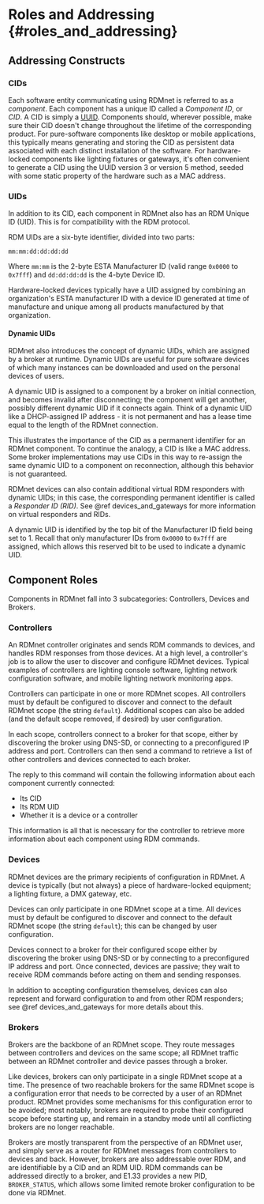 # Roles and Addressing                                                      {#roles_and_addressing}

## Addressing Constructs

### CIDs

Each software entity communicating using RDMnet is referred to as a _component_. Each component has
a unique ID called a _Component ID_, or _CID_. A CID is simply a
[UUID](https://en.wikipedia.org/wiki/Universally_unique_identifier). Components should, wherever
possible, make sure their CID doesn't change throughout the lifetime of the corresponding product.
For pure-software components like desktop or mobile applications, this typically means generating
and storing the CID as persistent data associated with each distinct installation of the software.
For hardware-locked components like lighting fixtures or gateways, it's often convenient to
generate a CID using the UUID version 3 or version 5 method, seeded with some static property of
the hardware such as a MAC address.

### UIDs

In addition to its CID, each component in RDMnet also has an RDM Unique ID (UID). This is for 
compatibility with the RDM protocol.

RDM UIDs are a six-byte identifier, divided into two parts:

```
mm:mm:dd:dd:dd:dd
```

Where `mm:mm` is the 2-byte ESTA Manufacturer ID (valid range `0x0000` to `0x7fff`) and
`dd:dd:dd:dd` is the 4-byte Device ID.

Hardware-locked devices typically have a UID assigned by combining an organization's ESTA
manufacturer ID with a device ID generated at time of manufacture and unique among all products
manufactured by that organization.

#### Dynamic UIDs

RDMnet also introduces the concept of dynamic UIDs, which are assigned by a broker at runtime.
Dynamic UIDs are useful for pure software devices of which many instances can be downloaded and
used on the personal devices of users.

A dynamic UID is assigned to a component by a broker on initial connection, and becomes invalid
after disconnecting; the component will get another, possibly different dynamic UID if it connects
again. Think of a dynamic UID like a DHCP-assigned IP address - it is not permanent and has a lease
time equal to the length of the RDMnet connection.

This illustrates the importance of the CID as a permanent identifier for an RDMnet component. To
continue the analogy, a CID is like a MAC address. Some broker implementations may use CIDs in this
way to re-assign the same dynamic UID to a component on reconnection, although this behavior is not
guaranteed.

RDMnet devices can also contain additional virtual RDM responders with dynamic UIDs; in this case,
the corresponding permanent identifier is called a _Responder ID (RID)_. See
@ref devices_and_gateways for more information on virtual responders and RIDs.

A dynamic UID is identified by the top bit of the Manufacturer ID field being set to 1. Recall that
only manufacturer IDs from `0x0000` to `0x7fff` are assigned, which allows this reserved bit to be
used to indicate a dynamic UID.

## Component Roles

Components in RDMnet fall into 3 subcategories: Controllers, Devices and Brokers.

### Controllers

An RDMnet controller originates and sends RDM commands to devices, and handles RDM responses from
those devices. At a high level, a controller's job is to allow the user to discover and configure
RDMnet devices. Typical examples of controllers are lighting console software, lighting network
configuration software, and mobile lighting network monitoring apps.

Controllers can participate in one or more RDMnet scopes. All controllers must by default be
configured to discover and connect to the default RDMnet scope (the string `default`). Additional
scopes can also be added (and the default scope removed, if desired) by user configuration.

In each scope, controllers connect to a broker for that scope, either by discovering the broker
using DNS-SD, or connecting to a preconfigured IP address and port. Controllers can then send a
command to retrieve a list of other controllers and devices connected to each broker.

The reply to this command will contain the following information about each component currently
connected:

* Its CID
* Its RDM UID
* Whether it is a device or a controller

This information is all that is necessary for the controller to retrieve more information about
each component using RDM commands.

### Devices

RDMnet devices are the primary recipients of configuration in RDMnet. A device is typically (but
not always) a piece of hardware-locked equipment; a lighting fixture, a DMX gateway, etc.

Devices can only participate in one RDMnet scope at a time. All devices must by default be
configured to discover and connect to the default RDMnet scope (the string `default`); this can
be changed by user configuration.

Devices connect to a broker for their configured scope either by discovering the broker using
DNS-SD or by connecting to a preconfigured IP address and port. Once connected, devices are 
passive; they wait to receive RDM commands before acting on them and sending responses.

In addition to accepting configuration themselves, devices can also represent and forward
configuration to and from other RDM responders; see @ref devices_and_gateways for more details
about this.

### Brokers

Brokers are the backbone of an RDMnet scope. They route messages between controllers and devices on
the same scope; all RDMnet traffic between an RDMnet controller and device passes through a broker.

Like devices, brokers can only participate in a single RDMnet scope at a time. The presence of two
reachable brokers for the same RDMnet scope is a configuration error that needs to be corrected by
a user of an RDMnet product. RDMnet provides some mechanisms for this configuration error to be
avoided; most notably, brokers are required to probe their configured scope before starting up, and
remain in a standby mode until all conflicting brokers are no longer reachable.

Brokers are mostly transparent from the perspective of an RDMnet user, and simply serve as a router
for RDMnet messages from controllers to devices and back. However, brokers are also addressable
over RDM, and are identifiable by a CID and an RDM UID. RDM commands can be addressed directly to a
broker, and E1.33 provides a new PID, `BROKER_STATUS`, which allows some limited remote broker
configuration to be done via RDMnet.
